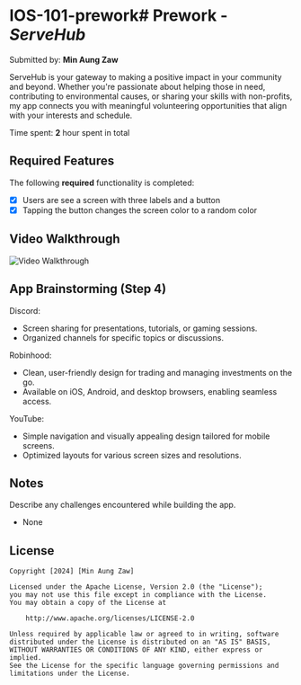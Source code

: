 # IOS-101-prework# Prework - *ServeHub*

Submitted by: **Min Aung Zaw**

ServeHub is your gateway to making a positive impact in your community and beyond. Whether you're passionate about helping those in need, contributing to environmental causes, or sharing your skills with non-profits, my app connects you with meaningful volunteering opportunities that align with your interests and schedule.

Time spent: **2** hour spent in total

## Required Features

The following **required** functionality is completed:

- [x] Users are see a screen with three labels and a button
- [x] Tapping the button changes the screen color to a random color
 
## Video Walkthrough

<img src='walkthrough.gif' title='Video Walkthrough' width='' alt='Video Walkthrough' />

## App Brainstorming (Step 4)

Discord:

- Screen sharing for presentations, tutorials, or gaming sessions.
- Organized channels for specific topics or discussions.

Robinhood:

- Clean, user-friendly design for trading and managing investments on the go.
- Available on iOS, Android, and desktop browsers, enabling seamless access.

YouTube:

- Simple navigation and visually appealing design tailored for mobile screens.
- Optimized layouts for various screen sizes and resolutions.

## Notes

Describe any challenges encountered while building the app.

- None

## License

    Copyright [2024] [Min Aung Zaw]

    Licensed under the Apache License, Version 2.0 (the "License");
    you may not use this file except in compliance with the License.
    You may obtain a copy of the License at

        http://www.apache.org/licenses/LICENSE-2.0

    Unless required by applicable law or agreed to in writing, software
    distributed under the License is distributed on an "AS IS" BASIS,
    WITHOUT WARRANTIES OR CONDITIONS OF ANY KIND, either express or implied.
    See the License for the specific language governing permissions and
    limitations under the License.
